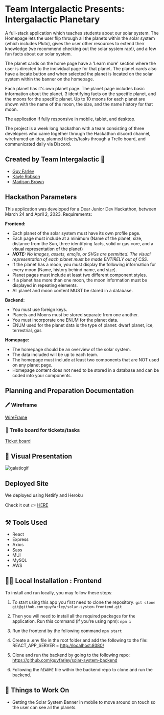 # Team Intergalactic Presents: Intergalactic Planetary

<p>A full-stack application which teaches students about our solar system.  The Homepage lets the user flip through all the planets within the solar system (which includes Pluto), gives the user other resources to extend their knowledge (we recommend checking out the solar system rap!), and a few fun facts about our solar system.  </p>
<p>The planet cards on the home page have a 'Learn more' section where the user is directed to the individual page for that planet.  The planet cards also have a locate button and when selected the planet is located on the solar system within the banner on the homepage.</p>
<p>Each planet has it's own planet page.  The planet page includes basic information about the planet, 3 identifying facts on the specific planet, and the moons for the specific planet.  Up to 10 moons for each planet are shown with the name of the moon, the size, and the name history for that moon.</p>
<p>The application if fully responsive in mobile, tablet, and desktop.</p>
<p>The project is a week long hackathon with a team consisting of three developers who came together through the Hackathon discord channel, wireframed an idea, planned tickets/tasks through a Trello board, and communicated daily via Discord. </p>

## Created by Team Intergalactic 🚀

- <a href="https://github.com/guyfarley" target="_blank">Guy Farley</a>
- <a href="https://github.com/revyrob" target="_blank">Kayle Robson</a>
- <a href="https://github.com/madxb98" target="_blank">Madison Brown </a>

## Hackathon Parameters

This application was developed for a Dear Junior Dev Hackathon, between March 24 and April 2, 2023. Requirements:

**Frontend:**

- Each planet of the solar system must have its own profile page.
- Each page must include at a minimum (Name of the planet, size, distance from the Sun, three identifying facts, solid or gas core, and a visual representation of the planet)
- ***NOTE:*** *No images, assets, emojis, or SVGs are permitted. The visual representation of each planet must be made ENTIRELY out of CSS.*
- If the planet has a moon, you must display the following information for every moon (Name, history behind name, and size).
- Planet pages must include at least two different component styles.
- If a planet has more than one moon, the moon information must be displayed in repeating elements.
- All planet and moon content MUST be stored in a database.

**Backend:**

- You must use foreign keys.
- Planets and Moons must be stored separate from one another.
- You must incorporate one ENUM for the planet data.
- ENUM used for the planet data is the type of planet: dwarf planet, ice, terrestrial, gas

**Homepage:**

- The homepage should be an overview of the solar system.
- The data included will be up to each team.
- The homepage must include at least two components that are NOT used on any planet page.
- Homepage content does not need to be stored in a database and can be coded into your components.

## Planning and Preparation Documentation

### 🖊️ Wireframe

<a href="https://www.figma.com/file/SKLo9xQkuOUE3LnJN2Jczx/SolarSystemHackathon?node-id=0%3A1&t=TJt5GIPi0GyAOFmV-1" target="_blank">WireFrame</a>

### 📝 Trello board for tickets/tasks

<a href="https://trello.com/b/HAw11w0p/quackathon" target="_blank">Ticket board</a>

## 📸 Visual Presentation

![galaticgif](https://user-images.githubusercontent.com/66695865/229334794-a15d6902-6e5a-4317-98a5-fbb3de0197aa.gif)

## Deployed Site

<p>We deployed using Netlify and Heroku</p>
<p>Check it out 👉 <a href="https://intergalactic-planetary.netlify.app/" target="_blank">HERE</a></p>

## ⚒️ Tools Used

- React
- Express
- Axios
- Sass
- MUI
- MySQL
- AWS

## 👩‍💻 Local Installation : Frontend

To install and run locally, you may follow these steps:

1. To start using this app you first need to clone the repository: `git clone git@github.com:guyfarley/solar-system-frontend.git`

2. Then you will need to install all the required packages for the application. Run this command (if you're using npm): `npm i`

3. Run the frontend by the following command `npm start`

4. Create a .env file in the root folder and add the following to the file: REACT_APP_SERVER = <http://localhost:8080/>

5. Clone and run the backend by going to the following repo: <https://github.com/guyfarley/solar-system-backend>

6. Following the `README` file within the backend repo to clone and run the backend.

## 🔨 Things to Work On

- Getting the Solar System Banner in mobile to move around on touch so the user can see all the planets
